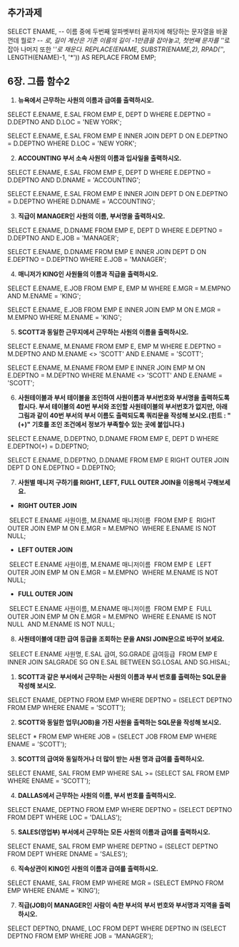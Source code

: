 ## 추가과제

SELECT ENAME,
       -- 이름 중에 두번째 알파벳부터 끝까지에 해당하는 문자열을 바꿀껀데 뭘로?
       -- *로, 길이 계산은 기존 이름의 길이 -1만큼을 잡아놓고, 첫번째 문자를 '*'로 잡아 나머지 또한 '*'로 채운다.
       REPLACE(ENAME, SUBSTR(ENAME,2), RPAD('*', LENGTH(ENAME)-1, '*')) AS REPLACE
FROM EMP;



## 6장. 그룹 함수2

1. **뉴욕에서 근무하는 사원의 이름과 급여를 출력하시오.**

SELECT E.ENAME, E.SAL
FROM EMP E,
     DEPT D
WHERE E.DEPTNO = D.DEPTNO
  AND D.LOC = 'NEW YORK';



SELECT E.ENAME, E.SAL
FROM EMP E
         INNER JOIN DEPT D ON E.DEPTNO = D.DEPTNO
WHERE D.LOC = 'NEW YORK';



2. **ACCOUNTING 부서 소속 사원의 이름과 입사일을 출력하시오.**

SELECT E.ENAME, E.SAL
FROM EMP E,
     DEPT D
WHERE E.DEPTNO = D.DEPTNO
  AND D.DNAME = 'ACCOUNTING';



SELECT E.ENAME, E.SAL
FROM EMP E
         INNER JOIN DEPT D ON E.DEPTNO = D.DEPTNO
WHERE D.DNAME = 'ACCOUNTING';



3. **직급이 MANAGER인 사원의 이름, 부서명을 출력하시오.**

SELECT E.ENAME, D.DNAME
FROM EMP E,
     DEPT D
WHERE E.DEPTNO = D.DEPTNO
  AND E.JOB = 'MANAGER';



SELECT E.ENAME, D.DNAME
FROM EMP E
         INNER JOIN DEPT D ON E.DEPTNO = D.DEPTNO
WHERE E.JOB = 'MANAGER';



4. **매니저가 KING인 사원들의 이름과 직급을 출력하시오.**

SELECT E.ENAME, E.JOB
FROM EMP E,
     EMP M
WHERE E.MGR = M.EMPNO
  AND M.ENAME = 'KING';



SELECT E.ENAME, E.JOB
FROM EMP E
         INNER JOIN EMP M ON E.MGR = M.EMPNO
WHERE M.ENAME = 'KING';



5. **SCOTT과 동일한 근무지에서 근무하는 사원의 이름을 출력하시오.**

SELECT E.ENAME, M.ENAME
FROM EMP E,
     EMP M
WHERE E.DEPTNO = M.DEPTNO
  AND M.ENAME <> 'SCOTT'
  AND E.ENAME = 'SCOTT';



SELECT E.ENAME, M.ENAME
FROM EMP E
         INNER JOIN EMP M ON E.DEPTNO = M.DEPTNO
WHERE M.ENAME <> 'SCOTT'
  AND E.ENAME = 'SCOTT';



6. **사원테이블과 부서 테이블을 조인하여 사원이름과 부서번호와 부서명을 출력하도록 합시다. 부서 테이블의 40번 부서와 조인할 사원테이블의 부서번호가 없지만, 아래 그림과 같이 40번 부서의 부서 이름도 출력되도록 쿼리문을 작성해 보시오.(힌트 : "(+)" 기호를 조인 조건에서 정보가 부족할수 있는 곳에 붙입니다.)**

SELECT E.ENAME, D.DEPTNO, D.DNAME
FROM EMP E,
     DEPT D
WHERE E.DEPTNO(+) = D.DEPTNO;



SELECT E.ENAME, D.DEPTNO, D.DNAME
FROM EMP E
         RIGHT OUTER JOIN DEPT D ON E.DEPTNO = D.DEPTNO;



7. **사원별 매니저 구하기를 RIGHT, LEFT, FULL OUTER JOIN을 이용해서 구해보세요.**

- **RIGHT OUTER JOIN**

​	SELECT E.ENAME 사원이름, M.ENAME 매니저이름
​	FROM EMP E
​         	RIGHT OUTER JOIN EMP M ON E.MGR = M.EMPNO
​	WHERE E.ENAME IS NOT NULL;

- **LEFT OUTER JOIN**

​	SELECT E.ENAME 사원이름, M.ENAME 매니저이름
​	FROM EMP E
​	         LEFT OUTER JOIN EMP M ON E.MGR = M.EMPNO
​	WHERE M.ENAME IS NOT NULL;

- **FULL OUTER JOIN**

​	SELECT E.ENAME 사원이름, M.ENAME 매니저이름
​	FROM EMP E
​	         FULL OUTER JOIN EMP M ON E.MGR = M.EMPNO
​	WHERE E.ENAME IS NOT NULL
​	  AND M.ENAME IS NOT NULL;



8. **사원테이블에 대한 급여 등급을 조회하는 문을 ANSI JOIN문으로 바꾸어 보세요.**

​	SELECT E.ENAME 사원명, E.SAL 급여, SG.GRADE 급여등급
​	FROM EMP E
​	         INNER JOIN SALGRADE SG ON E.SAL BETWEEN SG.LOSAL AND SG.HISAL;





1. **SCOTT과 같은 부서에서 근무하는 사원의 이름과 부서 번호를 출력하는 SQL문을 작성해 보시오.**

SELECT ENAME, DEPTNO
FROM EMP
WHERE DEPTNO = (SELECT DEPTNO
                FROM EMP
                WHERE ENAME = 'SCOTT');



2. **SCOTT와 동일한 업무(JOB)을 가진 사원을 출력하는 SQL문을 작성해 보시오.**

SELECT *
FROM EMP
WHERE JOB = (SELECT JOB
             FROM EMP
             WHERE ENAME = 'SCOTT');



3. **SCOTT의 급여와 동일하거나 더 많이 받는 사원 명과 급여를 출력하시오.**

SELECT ENAME, SAL
FROM EMP
WHERE SAL >= (SELECT SAL
              FROM EMP
              WHERE ENAME = 'SCOTT');



4. **DALLAS에서 근무하는 사원의 이름, 부서 번호를 출력하시오.**

SELECT ENAME, DEPTNO
FROM EMP
WHERE DEPTNO = (SELECT DEPTNO
                FROM DEPT
                WHERE LOC = 'DALLAS');



5. **SALES(영업부) 부서에서 근무하는 모든 사원의 이름과 급여를 출력하시오.**

SELECT ENAME, SAL
FROM EMP
WHERE DEPTNO = (SELECT DEPTNO
                FROM DEPT
                WHERE DNAME = 'SALES');



6. **직속상관이 KING인 사원의 이름과 급여를 출력하시오.**

SELECT ENAME, SAL
FROM EMP
WHERE MGR = (SELECT EMPNO
             FROM EMP
             WHERE ENAME = 'KING');



7. **직급(JOB)이 MANAGER인 사람이 속한 부서의 부서 번호와 부서명과 지역을 출력하시오.**

SELECT DEPTNO, DNAME, LOC
FROM DEPT
WHERE DEPTNO IN (SELECT DEPTNO
                 FROM EMP
                 WHERE JOB = 'MANAGER');